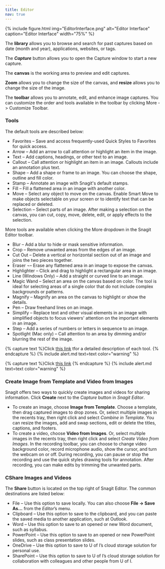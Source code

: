 ```yaml
---
title: Editor
nav: true
--- 
```


{% include figure.html img="EditorInterface.png" alt="Editor Interface" caption="Editor Interface" width="75%" %}

The **library** allows you to browse and search for past captures based on date (month and year), applications, websites, or tags.

The **_Capture_** button allows you to open the Capture window to start a new capture. 

The **canvas** is the working area to preview and edit captures. 

**Zoom** allows you to change the size of the canvas, and **resize** allows you to change the size of the image.

The **toolbar** allows you to annotate, edit, and enhance image captures. You can customize the order and tools available in the toolbar by clicking More -> Customize Toolbar. 

### Tools
The default tools are described below:
- Favorites – Save and access frequently-used Quick Styles to Favorites for quick access.
- Arrow – Add an arrow to call attention or highlight an item in the image.
- Text – Add captions, headings, or other text to an image.
- Callout – Call attention or highlight an item in an image. Callouts include an annotation plus text.
- Shape – Add a shape or frame to an image. You can choose the shape, outline and fill color.
- Stamp – Annotate an image with Snagit's default stamps.
- Fill – Fill a flattened area in an image with another color.
- Move – Select any object to move on the canvas. Enable Smart Move to make objects selectable on your screen or to identify text that can be replaced or deleted.
- Selection – Select parts of an image. After making a selection on the canvas, you can cut, copy, move, delete, edit, or apply effects to the selection.

More tools are available when clicking the More dropdown in the Snagit Editor toolbar.
- Blur – Add a blur to hide or mask sensitive information.
- Crop – Remove unwanted areas from the edges of an image.
- Cut Out – Delete a vertical or horizontal section out of an image and joins the two pieces together.
- Eraser ¬– Erase any flattened area in an image to expose the canvas.
- Highlighter – Click and drag to highlight a rectangular area in an image.
- Line (Windows Only) – Add a straight or curved line to an image.
- Magic Wand – Select an area on the canvas based on color. The tool is ideal for selecting areas of a single color that do not include complex backgrounds or patterns.
- Magnify – Magnify an area on the canvas to highlight or show the details.
- Pen – Draw freehand lines on an image.
- Simplify – Replace text and other visual elements in an image with simplified objects to focus viewers' attention on the important elements in an image.
- Step – Add a series of numbers or letters in sequence to an image.
- Spotlight (Mac only) – Call attention to an area by dimming and/or blurring the rest of the image.

{% capture text %}Click [this link](https://support.techsmith.com/hc/en-us/articles/360050196172) tfor a detailed description of each tool.
{% endcapture %}
{% include alert.md text=text color="warning" %}

{% capture text %}Click 
<a href="https://support.techsmith.com/hc/en-us/articles/360050196172" target="_blank" rel="noopener noreferrer">this link</a>
{% endcapture %}
{% include alert.md text=text color="warning" %}

### Create Image from Template and Video from Images
Snagit offers two ways to quickly create images and videos for sharing information. Click **Create** next to the _Capture_ button in *Snagit Editor*. 
- To create an image, choose **Image from Template**. Choose a template, then drag captured images to drop zones. Or, select multiple images in the recents tray, then right click and select *Combine in Template*. You can resize the images, add and swap sections, edit or delete the titles, captions, and footers. 
- To create a video, choose **Video from Images**. Or, select multiple images in the recents tray, then right click and select *Create Video from Images*. In the recording toolbar, you can choose to change video background color, record microphone audio, show the cursor, and turn the webcam on or off. During recording, you can pause or stop the recording and use the quick styles drawing tools for annotation. After recording, you can make edits by trimming the unwanted parts.

### CShare Images and Videos
The **Share** button is located on the top right of Snagit Editor. The common destinations are listed below:
- File – Use this option to save locally. You can also choose **File -> Save As…** from the _Editor_’s menu.
- Clipboard – Use this option to save to the clipboard, and you can paste the saved media to another application, such at Outlook. 
- Word – Use this option to save to an opened or new Word document, such as syllabus.
- PowerPoint – Use this option to save to an opened or new PowerPoint slides, such as class presentation slides. 
- OneDrive – Use this option to save to U of I’s cloud storage solution for personal use.
- SharePoint – Use this option to save to U of I’s cloud storage solution for collaboration with colleagues and other people from U of I.
